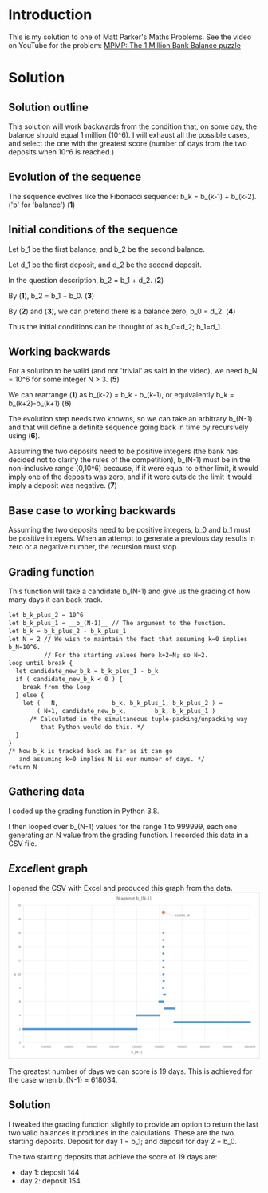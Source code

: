# Introduction

This is my solution to one of Matt Parker's Maths Problems.
See the video on YouTube for the problem: [MPMP: The 1 Million Bank Balance puzzle](https://www.youtube.com/watch?v=ILrqPpLpwpE)

# Solution


## Solution outline

This solution will work backwards from the condition that, on some day, the balance should equal 1 million (10^6). I will exhaust all the possible cases, and select the one with the greatest score (number of days from the two deposits when 10^6 is reached.)


## Evolution of the sequence

The sequence evolves like the Fibonacci sequence: b_k = b_(k-1) + b_(k-2). ('b' for 'balance') (**1**)


## Initial conditions of the sequence

Let b_1 be the first balance, and b_2 be the second balance. 

Let d_1 be the first deposit, and d_2 be the second deposit.

In the question description, b_2 = b_1 + d_2. (**2**) 

By (**1**), b_2 = b_1 + b_0. (**3**)

By (**2**) and (**3**), we can pretend there is a balance zero, b_0 = d_2. (**4**)

Thus the initial conditions can be thought of as b_0=d_2; b_1=d_1.


## Working backwards

For a solution to be valid (and not 'trivial' as said in the video), we need b_N = 10^6 for some integer N > 3. (**5**)

We can rearrange (**1**) as b_(k-2) = b_k - b_(k-1), or equivalently b_k = b_(k+2)-b_(k+1) (**6**)

The evolution step needs two knowns, so we can take an arbitrary b_(N-1) and that will define a definite sequence going back in time by recursively using (**6**).

Assuming the two deposits need to be positive integers (the bank has decided not to clarify the rules of the competition), b_(N-1) must be in the non-inclusive range (0,10^6) because, if it were equal to either limit, it would imply one of the deposits was zero, and if it were outside the limit it would imply a deposit was negative. (**7**)


## Base case to working backwards

Assuming the two deposits need to be positive integers, b_0 and b_1 must be positive integers. When an attempt to generate a previous day results in zero or a negative number, the recursion must stop.


## Grading function

This function will take a candidate b_(N-1) and give us the grading of how many days it can back track.

```
let b_k_plus_2 = 10^6
let b_k_plus_1 = __b_(N-1)__ // The argument to the function.
let b_k = b_k_plus_2 - b_k_plus_1
let N = 2 // We wish to maintain the fact that assuming k=0 implies b_N=10^6.
          // For the starting values here k+2=N; so N=2.
loop until break {
  let candidate_new_b_k = b_k_plus_1 - b_k
  if ( candidate_new_b_k < 0 ) { 
    break from the loop 
  } else {
    let (   N,               b_k, b_k_plus_1, b_k_plus_2 ) = 
        ( N+1, candidate_new_b_k,        b_k, b_k_plus_1 ) 
      /* Calculated in the simultaneous tuple-packing/unpacking way 
         that Python would do this. */
  }
}
/* Now b_k is tracked back as far as it can go
   and assuming k=0 implies N is our number of days. */
return N
```

## Gathering data

I coded up the grading function in Python 3.8.

I then looped over b_(N-1) values for the range 1 to 999999, each one generating an N value from the grading function. I recorded this data in a CSV file. 


## *Excel*lent graph

I opened the CSV with Excel and produced this graph from the data.
![Chart of N against b_(N-1). The domain of b_(N-1) is 1 to 999999. The maximum point (618034,19) is circled and labelled.](https://github.com/JNCressey/MPMP_BankBalance/blob/master/Chart%20of%20N%20against%20b_(N-1).png?raw=true "maximum point at (618034,19)")

The greatest number of days we can score is 19 days. This is achieved for the case when b_(N-1) = 618034.


## Solution

I tweaked the grading function slightly to provide an option to return the last two valid balances it produces in the calculations. These are the two starting deposits. Deposit for day 1 = b_1; and deposit for day 2 = b_0. 

The two starting deposits that achieve the score of 19 days are:

 - day 1: deposit 144
 - day 2: deposit 154
